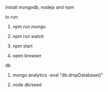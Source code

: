 install mongodb, nodejs and npm


to run:

1. npm run mongo

2. npm run watch

3. npm start

4. open browser



db

1. mongo analytics -eval "db.dropDatabase()"

2. node db/seed
